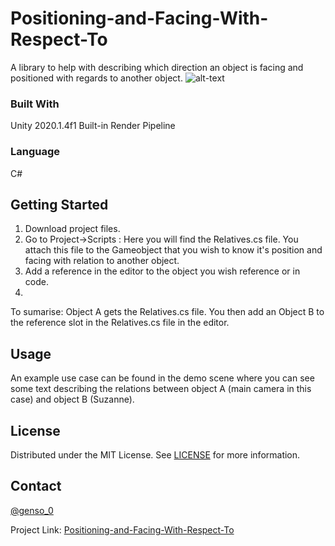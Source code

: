 # Positioning-and-Facing-With-Respect-To
A library to help with describing which direction an object is facing and positioned with regards to another object.
![alt-text](https://github.com/Genso-0/Positioning-and-Facing-With-Respect-To/blob/master/Assets/Project/Information/mBAvWH9JuV.gif)
### Built With
Unity 2020.1.4f1 
Built-in Render Pipeline

### Language
C#

<!-- GETTING STARTED -->
## Getting Started
1) Download project files.
2) Go to Project->Scripts : Here you will find the Relatives.cs file. You attach this file to the Gameobject that you wish to know it's position and facing with relation to another object.
3) Add a reference in the editor to the object you wish reference or in code.
4)  
To sumarise: Object A gets the Relatives.cs file. You then add an Object B to the reference slot in the Relatives.cs file in the editor. 

## Usage
An example use case can be found in the demo scene where you can see some text describing the relations between object A (main camera in this case) and object B (Suzanne).
<!-- LICENSE -->
## License

Distributed under the MIT License. See [LICENSE](https://github.com/Genso-0/Positioning-and-Facing-With-Respect-To/blob/master/LICENSE) for more information.

<!-- CONTACT -->
## Contact

[@genso_0](https://twitter.com/genso_0)

Project Link: [Positioning-and-Facing-With-Respect-To](https://github.com/Genso-0/Positioning-and-Facing-With-Respect-To)
